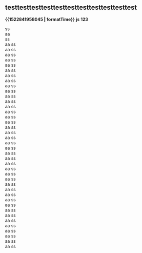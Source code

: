 ## testtesttesttesttesttesttesttesttesttesttest
<b class='update-time'>{{1522841958045 | formatTime}}</b>
<b class='type'>js</b>
<b class='kw'>123</b>  

ss  
aa  
ss  
aa  ss  
aa  ss  
aa  ss  
aa  ss  
aa  ss  
aa  ss  
aa  ss  
aa  ss  
aa  ss  
aa  ss  
aa  ss  
aa  ss  
aa  ss  
aa  ss  
aa  ss  
aa  ss  
aa  ss  
aa  ss  
aa  ss  
aa  ss  
aa  ss  
aa  ss  
aa  ss  
aa  ss  
aa  ss  
aa  ss  
aa  ss  
aa  ss  
aa  ss  
aa  ss  
aa  ss  
aa  ss  
aa  ss  
aa  ss  
aa  ss  
aa  ss  
aa  ss  
aa  ss  
aa  ss  
aa  ss






